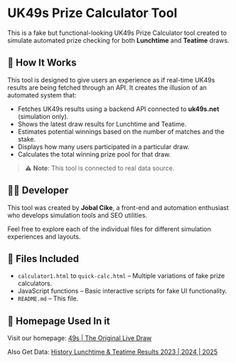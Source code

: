 # UK49s Prize Calculator Tool

This is a fake but functional-looking UK49s Prize Calculator tool created to simulate automated prize checking for both **Lunchtime** and **Teatime** draws.

## 🔧 How It Works

This tool is designed to give users an experience as if real-time UK49s results are being fetched through an API. It creates the illusion of an automated system that:

- Fetches UK49s results using a backend API connected to **uk49s.net** (simulation only).
- Shows the latest draw results for Lunchtime and Teatime.
- Estimates potential winnings based on the number of matches and the stake.
- Displays how many users participated in a particular draw.
- Calculates the total winning prize pool for that draw.

> ⚠️ **Note**: This tool is connected to real data source.

## 🧑‍💻 Developer

This tool was created by **Jobal Cike**, a front-end and automation enthusiast who develops simulation tools and SEO utilities.

Feel free to explore each of the individual files for different simulation experiences and layouts.

## 📁 Files Included

- `calculator1.html` to `quick-calc.html` – Multiple variations of fake prize calculators.
- JavaScript functions – Basic interactive scripts for fake UI functionality.
- `README.md` – This file.

## 🔗 Homepage Used In it

Visit our homepage: [49s | The Original Live Draw
](https://uk49s.net/)

Also Get Data: [History Lunchtime & Teatime Results 2023 | 2024 | 2025](https://uk49s.net/history)
